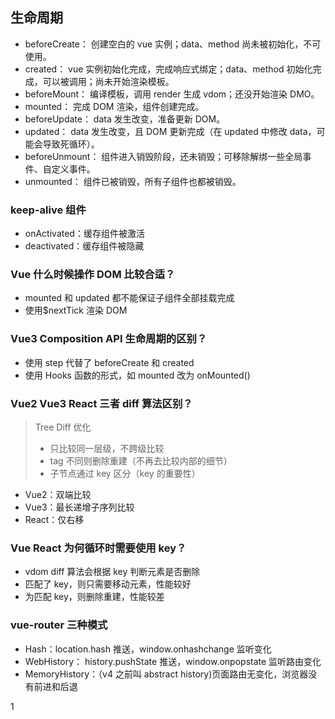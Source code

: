 ## 生命周期

- beforeCreate： 创建空白的 vue 实例；data、method 尚未被初始化，不可使用。
- created： vue 实例初始化完成，完成响应式绑定；data、method 初始化完成，可以被调用；尚未开始渲染模板。
- beforeMount： 编译模板，调用 render 生成 vdom；还没开始渲染 DMO。
- mounted： 完成 DOM 渲染，组件创建完成。
- beforeUpdate： data 发生改变，准备更新 DOM。
- updated： data 发生改变，且 DOM 更新完成（在 updated 中修改 data，可能会导致死循环）。
- beforeUnmount： 组件进入销毁阶段，还未销毁；可移除解绑一些全局事件、自定义事件。
- unmounted： 组件已被销毁，所有子组件也都被销毁。

### keep-alive 组件

- onActivated：缓存组件被激活
- deactivated：缓存组件被隐藏

### Vue 什么时候操作 DOM 比较合适？

- mounted 和 updated 都不能保证子组件全部挂载完成
- 使用$nextTick 渲染 DOM

### Vue3 Composition API 生命周期的区别？

- 使用 step 代替了 beforeCreate 和 created
- 使用 Hooks 函数的形式，如 mounted 改为 onMounted()

### Vue2 Vue3 React 三者 diff 算法区别？

> Tree Diff 优化
>
> - 只比较同一层级，不跨级比较
> - tag 不同则删除重建（不再去比较内部的细节）
> - 子节点通过 key 区分（key 的重要性）

- Vue2：双端比较
- Vue3：最长递增子序列比较
- React：仅右移

### Vue React 为何循环时需要使用 key？

- vdom diff 算法会根据 key 判断元素是否删除
- 匹配了 key，则只需要移动元素，性能较好
- 为匹配 key，则删除重建，性能较差

### vue-router 三种模式

- Hash：location.hash 推送，window.onhashchange 监听变化
- WebHistory： history.pushState 推送，window.onpopstate 监听路由变化
- MemoryHistory：（v4 之前叫 abstract history)页面路由无变化，浏览器没有前进和后退

1
